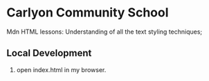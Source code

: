 # Carlyon Community School

Mdn HTML lessons: Understanding of all the text styling techniques;

## Local Development

1. open index.html in my browser.
